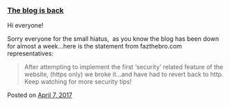 
### [The blog is back](https://fazthebro.com/2017/04/18/the-blog-is-back/)

Hi everyone!

Sorry everyone for the small hiatus,  as you know the blog has been down for almost a week…here is the statement from fazthebro.com representatives:

> After attempting to implement the first ‘security’ related feature of the website, (https only) we broke it…and have had to revert back to http. Keep watching for more security tips!

Posted on [April 7, 2017](https://fazthebro.com/2017/04/07/first-casualty-de-la-noche/)
